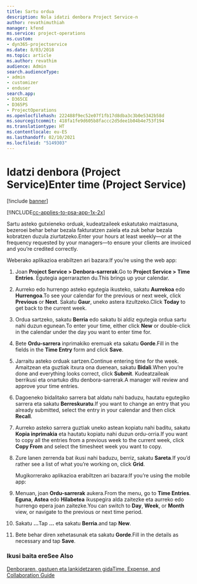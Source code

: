 ```yaml
---
title: Sartu ordua
description: Nola idatzi denbora Project Service-n
author: revathimuthiah
manager: kfend
ms.service: project-operations
ms.custom:
- dyn365-projectservice
ms.date: 8/03/2018
ms.topic: article
ms.author: revathim
audience: Admin
search.audienceType:
- admin
- customizer
- enduser
search.app:
- D365CE
- D365PS
- ProjectOperations
ms.openlocfilehash: 222488f9ec52e07f1fb17d8dba3c3b0e5342b58d
ms.sourcegitcommit: 418fa1fe9d605b8faccc2d5dee1b04b4e753f194
ms.translationtype: HT
ms.contentlocale: eu-ES
ms.lasthandoff: 02/10/2021
ms.locfileid: "5149303"
---
```

# <a name="enter-time-project-service"></a><span data-ttu-id="0f10a-103">Idatzi denbora (Project Service)</span><span class="sxs-lookup"><span data-stu-id="0f10a-103">Enter time (Project Service)</span></span>

[!include [banner](../includes/psa-now-project-operations.md)]

[!INCLUDE[cc-applies-to-psa-app-1x-2x](../includes/cc-applies-to-psa-app-1x-2x.md)]

<span data-ttu-id="0f10a-104">Sartu asteko gutxieneko orduak, kudeatzaileek eskatutako maiztasuna, bezeroei behar behar bezala fakturatzen zaiela eta zuk behar bezala kobratzen duzula ziurtatzeko.</span><span class="sxs-lookup"><span data-stu-id="0f10a-104">Enter your hours at least weekly—or at the frequency requested by your managers—to ensure your clients are invoiced and you’re credited correctly.</span></span>  
  
 <span data-ttu-id="0f10a-105">Weberako aplikazioa erabiltzen ari bazara:</span><span class="sxs-lookup"><span data-stu-id="0f10a-105">If you’re using the web app:</span></span>  
  
1. <span data-ttu-id="0f10a-106">Joan **Project Service > Denbora-sarrerak**.</span><span class="sxs-lookup"><span data-stu-id="0f10a-106">Go to **Project Service > Time Entries**.</span></span> <span data-ttu-id="0f10a-107">Egutegia agerrarazten du.</span><span class="sxs-lookup"><span data-stu-id="0f10a-107">This brings up your calendar.</span></span>  
  
2. <span data-ttu-id="0f10a-108">Aurreko edo hurrengo asteko egutegia ikusteko, sakatu **Aurrekoa** edo **Hurrengoa**.</span><span class="sxs-lookup"><span data-stu-id="0f10a-108">To see your calendar for the previous or next week, click **Previous** or **Next**.</span></span> <span data-ttu-id="0f10a-109">Sakatu **Gaur**, uneko astera itzultzeko.</span><span class="sxs-lookup"><span data-stu-id="0f10a-109">Click **Today** to get back to the current week.</span></span>  
  
3. <span data-ttu-id="0f10a-110">Ordua sartzeko, sakatu **Berria** edo sakatu bi aldiz egutegia ordua sartu nahi duzun egunean.</span><span class="sxs-lookup"><span data-stu-id="0f10a-110">To enter your time, either click **New** or double-click in the calendar under the day you want to enter time for.</span></span>  
  
4. <span data-ttu-id="0f10a-111">Bete **Ordu-sarrera** inprimakiko eremuak eta sakatu **Gorde**.</span><span class="sxs-lookup"><span data-stu-id="0f10a-111">Fill in the fields in the **Time Entry** form and click **Save**.</span></span>  
  
5. <span data-ttu-id="0f10a-112">Jarraitu asteko orduak sartzen.</span><span class="sxs-lookup"><span data-stu-id="0f10a-112">Continue entering time for the week.</span></span> <span data-ttu-id="0f10a-113">Amaitzean eta guztiak itxura ona duenean, sakatu **Bidali**.</span><span class="sxs-lookup"><span data-stu-id="0f10a-113">When you’re done and everything looks correct, click **Submit**.</span></span> <span data-ttu-id="0f10a-114">Kudeatzaileak berrikusi eta onartuko ditu denbora-sarrerak.</span><span class="sxs-lookup"><span data-stu-id="0f10a-114">A manager will review and approve your time entries.</span></span>  
  
6. <span data-ttu-id="0f10a-115">Dagoeneko bidalitako sarrera bat aldatu nahi baduzu, hautatu egutegiko sarrera eta sakatu **Berreskuratu**.</span><span class="sxs-lookup"><span data-stu-id="0f10a-115">If you want to change an entry that you already submitted, select the entry in your calendar and then click **Recall**.</span></span>  
  
7. <span data-ttu-id="0f10a-116">Aurreko asteko sarrera guztiak uneko astean kopiatu nahi baditu, sakatu **Kopia inprimakia** eta hautatu kopiatu nahi duzun ordu-orria.</span><span class="sxs-lookup"><span data-stu-id="0f10a-116">If you want to copy all the entries from a previous week to the current week, click **Copy From** and select the timesheet week you want to copy.</span></span>  
  
8. <span data-ttu-id="0f10a-117">Zure lanen zerrenda bat ikusi nahi baduzu, berriz, sakatu **Sareta**.</span><span class="sxs-lookup"><span data-stu-id="0f10a-117">If you’d rather see a list of what you’re working on, click **Grid**.</span></span>  
  
   <span data-ttu-id="0f10a-118">Mugikorrerako aplikazioa erabiltzen ari bazara:</span><span class="sxs-lookup"><span data-stu-id="0f10a-118">If you’re using the mobile app:</span></span>  
  
9. <span data-ttu-id="0f10a-119">Menuan, joan **Ordu-sarrerak** aukera.</span><span class="sxs-lookup"><span data-stu-id="0f10a-119">From the menu, go to **Time Entries**.</span></span>     <span data-ttu-id="0f10a-120">**Eguna**, **Astea** edo **Hilabetea** ikuspegira alda zaitezke eta aurreko edo hurrengo epera joan zaitezke.</span><span class="sxs-lookup"><span data-stu-id="0f10a-120">You can switch to **Day**, **Week**, or **Month** view, or navigate to the previous or next time period.</span></span>  
  
10. <span data-ttu-id="0f10a-121">Sakatu **…**</span><span class="sxs-lookup"><span data-stu-id="0f10a-121">Tap **…**</span></span> <span data-ttu-id="0f10a-122">eta sakatu **Berria**.</span><span class="sxs-lookup"><span data-stu-id="0f10a-122">and tap **New**.</span></span>  
  
11. <span data-ttu-id="0f10a-123">Bete behar diren xehetasunak eta sakatu **Gorde**.</span><span class="sxs-lookup"><span data-stu-id="0f10a-123">Fill in the details as necessary and tap **Save**.</span></span>  
  
### <a name="see-also"></a><span data-ttu-id="0f10a-124">Ikusi baita ere</span><span class="sxs-lookup"><span data-stu-id="0f10a-124">See Also</span></span>  
 [<span data-ttu-id="0f10a-125">Denboraren, gastuen eta lankidetzaren gida</span><span class="sxs-lookup"><span data-stu-id="0f10a-125">Time, Expense, and Collaboration Guide</span></span>](../psa/time-expense-collaboration-guide.md)
